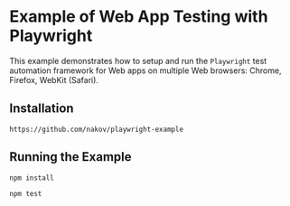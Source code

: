 # Example of Web App Testing with Playwright

This example demonstrates how to setup and run the `Playwright` test automation framework for Web apps on multiple Web browsers: Chrome, Firefox, WebKit (Safari).

## Installation

```
https://github.com/nakov/playwright-example
```

## Running the Example

```
npm install
```

```
npm test
```
